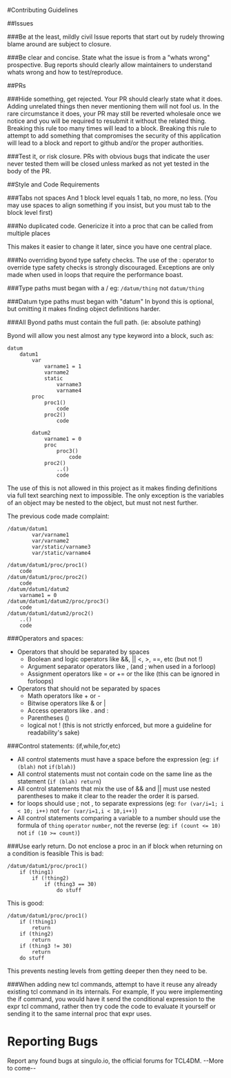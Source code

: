 #Contributing Guidelines

##Issues

###Be at the least, mildly civil
Issue reports that start out by rudely throwing blame around are subject to closure.

###Be clear and concise.
State what the issue is from a "whats wrong" prospective.
Bug reports should clearly allow maintainers to understand whats wrong and how to test/reproduce.

##PRs

###Hide something, get rejected.
Your PR should clearly state what it does. Adding unrelated things then never mentioning them will not fool us. In the rare circumstance it does, your PR may still be reverted wholesale once we notice and you will be required to resubmit it without the related thing.
Breaking this rule too many times will lead to a block.
Breaking this rule to attempt to add something that compromises the security of this application will lead to a block and report to github and/or the proper authorities.

###Test it, or risk closure.
PRs with obvious bugs that indicate the user never tested them will be closed unless marked as not yet tested in the body of the PR.

##Style and Code Requirements

###Tabs not spaces
And 1 block level equals 1 tab, no more, no less.
(You may use spaces to align something if you insist, but you must tab to the block level first)

###No duplicated code.
Genericize it into a proc that can be called from multiple places

This makes it easier to change it later, since you have one central place.

###No overriding byond type safety checks.
The use of the : operator to override type safety checks is strongly discouraged.
Exceptions are only made when used in loops that require the performance boast.

###Type paths must began with a /
eg: `/datum/thing` not `datum/thing`

###Datum type paths must began with "datum"
In byond this is optional, but omitting it makes finding object definitions harder.

###All Byond paths must contain the full path.
(ie: absolute pathing)

Byond will allow you nest almost any type keyword into a block, such as:

````
datum
	datum1
		var
			varname1 = 1
			varname2
			static
				varname3
				varname4
		proc
			proc1()
				code
			proc2()
				code
		
		datum2
			varname1 = 0
			proc
				proc3()
					code
			proc2()
				..()
				code
````

The use of this is not allowed in this project as it makes finding definitions via full text searching next to impossible. The only exception is the variables of an object may be nested to the object, but must not nest further.

The previous code made complaint:

````
/datum/datum1
		var/varname1
		var/varname2
		var/static/varname3
		var/static/varname4

/datum/datum1/proc/proc1()
	code
/datum/datum1/proc/proc2()
	code
/datum/datum1/datum2
	varname1 = 0
/datum/datum1/datum2/proc/proc3()
	code
/datum/datum1/datum2/proc2()
	..()
	code
````

###Operators and spaces:
* Operators that should be separated by spaces
	* Boolean and logic operators like &&, || <, >, ==, etc (but not !)
	* Argument separator operators like , (and ; when used in a forloop)
	* Assignment operators like = or += or the like (this can be ignored in forloops)
* Operators that should not be separated by spaces
	* Math operators like + or -
	* Bitwise operators like & or |
	* Access operators like . and :
	* Parentheses ()
	* logical not !
(this is not strictly enforced, but more a guideline for readability's sake)
	
###Control statements:
(if,while,for,etc)

* All control statements must have a space before the expression (eg: `if (blah)` not `if(blah)`)
* All control statements must not contain code on the same line as the statement (`if (blah) return`)
* All control statements that mix the use of && and || must use nested parentheses to make it clear to the reader the order it is parsed.
* for loops should use ; not , to separate expressions (eg: `for (var/i=1; i < 10; i++)` not `for (var/i=1,i < 10,i++)`)
* All control statements comparing a variable to a number should use the formula of `thing` `operator` `number`, not the reverse (eg: `if (count <= 10)` not `if (10 >= count)`)

###Use early return.
Do not enclose a proc in an if block when returning on a condition is feasible
This is bad:
````
/datum/datum1/proc/proc1()
	if (thing1)
		if (!thing2)
			if (thing3 == 30)
				do stuff
````
This is good:
````
/datum/datum1/proc/proc1()
	if (!thing1)
		return
	if (thing2)
		return
	if (thing3 != 30)
		return
	do stuff
````
This prevents nesting levels from getting deeper then they need to be.

###When adding new tcl commands, attempt to have it reuse any already existing tcl command in its internals.
For example, If you were implementing the if command, you would have it send the conditional expression to the expr tcl command, rather then try code the code to evaluate it yourself or sending it to the same internal proc that expr uses.

# Reporting Bugs
Report any found bugs at singulo.io, the official forums for TCL4DM.
--More to come--
